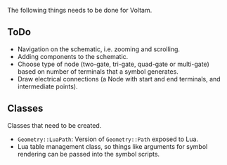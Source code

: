 The following things needs to be done for Voltam.

ToDo
----

- Navigation on the schematic, i.e. zooming and scrolling.
- Adding components to the schematic.
- Choose type of node (two-gate, tri-gate, quad-gate or multi-gate) based on number of terminals that a symbol generates.
- Draw electrical connections (a Node with start and end terminals, and intermediate points).


Classes
-------
Classes that need to be created.

- `Geometry::LuaPath`: Version of `Geometry::Path` exposed to Lua.
- Lua table management class, so things like arguments for symbol rendering can be passed into the symbol scripts.
